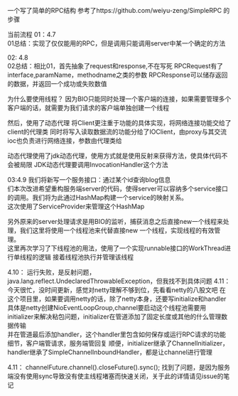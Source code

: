 一个写了简单的RPC结构
参考了https://github.com/weiyu-zeng/SimpleRPC 的步骤

当前流程
01：4.7  
01总结：实现了仅仅能用的RPC，但是调用只能调用server中某一个确定的方法

02: 4.8  
02总结：相比01，首先抽象了request和response,不在写死
RPCRequest有了interface,paramName，methodname之类的参数
RPCResponse可以储存返回的数据，并返回一个成功或失败数值

为什么要使用线程？
因为BIO只能同时处理一个客户端的连接，如果需要管理多个客户端的话，就需要为我们请求的客户端单独创建一个线程


然后，使用了动态代理
将Client更注重于功能的具体实现，将网络连接功能交给了client的代理类
同时将写入读取数据流的功能分给了IOClient，由proxy与其交流
ioc也负责进行网络连接，参数由代理类给


动态代理使用了jdk动态代理，使用方式就是使用反射来获得方法，使具体代码不会被局限
JDK动态代理要调用InvocationHandler这个方法

03:4.9
我们将新写一个服务接口：通过某个id查询blog信息  
们本次改进希望重构服务端server的代码，使得server可以容纳多个service接口的调用。我们将为此通过HashMap构建一个service的映射关系。  
这次使用了ServiceProvider来管理这个HashMap  

另外原来的server处理请求是用BIO的监听，捕获消息之后直接new一个线程来处理，我们这里将使用一个线程池来代替直接new 一个线程，实现线程的有效管理。  
这里再次学习了下线程池的用法，使用了一个实现runnable接口的WorkThread进行单线程的逻辑
接着线程池执行并管理该线程

4.10：
运行失败，是反射问题，java.lang.reflect.UndeclaredThrowableException，但我找不到具体问题
4.11：
今天很忙，没时间更新，感觉对netty理解不够到位，先看看netty的八股文吧
在这个项目里，如果要调用netty的话，除了netty本身，还要写initialize和handler
具体是netty创建NioEventLoopGroup,channel要启动这个线程池需要用initializer来解决粘包问题，initializer在管道添加了固定长度或其他的什么管理数据传输  
并在管道最后添加handler，这个handler里包含如何保存或运行RPC请求的功能细节，客户端管请求，服务端管回复
顺便，initializer继承了ChannelInitializer，handler继承了SimpleChannelInboundHandler，都是让channel进行管理

4.11：
channelFuture.channel().closeFuture().sync();
找到了问题，是因为服务端没有使用sync导致没有使主线程堵塞而快速关闭，关于此的详情请见issue的笔记